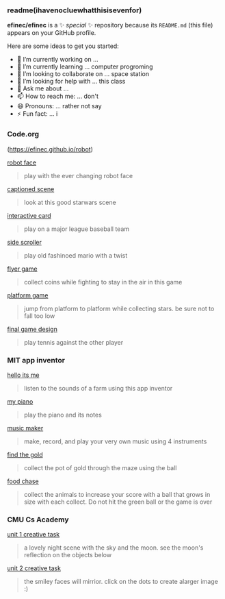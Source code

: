 ### readme(ihavenocluewhatthisisevenfor)


**efinec/efinec** is a ✨ _special_ ✨ repository because its `README.md` (this file) appears on your GitHub profile.

Here are some ideas to get you started:

- 🔭 I’m currently working on ... 
- 🌱 I’m currently learning ... computer progroming
- 👯 I’m looking to collaborate on ... space station
- 🤔 I’m looking for help with ... this class
- 💬 Ask me about ... 
- 📫 How to reach me: ... don't
- 😄 Pronouns: ... rather not say
- ⚡ Fun fact: ... i 

### Code.org
(https://efinec.github.io/robot)

[robot face](https://studio.code.org/projects/gamelab/F0gH3qcGPRT--lnboCAtWNAaLtp7nz_U-VYZQPGTxU4)
>play with the ever changing robot face

[captioned scene](https://studio.code.org/projects/gamelab/FtN6ikHUioWqf8ABZpp8Lq3Wr0JwUdy_q2JJIby6Qb0)
>look at this good starwars scene

[interactive card](https://studio.code.org/projects/gamelab/jXHUNtK5oSrHr9B9QvlrSHji0nF1xTAAb-f2Gu8Rr1E)
>play on a major league baseball team

[side scroller](https://studio.code.org/projects/gamelab/drwBAldbdmtdAi-Z1-FwugsWRRlaktVcKwTNXl8d1Zg)
>play old fashinoed mario with a twist

[flyer game](https://studio.code.org/projects/gamelab/MDBcCP3cSNLZf7O_rLlGM1Hr3USjLBFIoeJDQydRgrs)
>collect coins while fighting to stay in the air in this game

[platform game](https://studio.code.org/projects/gamelab/sBVySgYmxH3I4ygslwP5LKheR4s2Ay140gE6QL7p2as)
>jump from platform to platform while collecting stars. be sure not to fall too low

[final game design](https://studio.code.org/projects/gamelab/CBtCPpYcB_HhsbdC5sAvNdM6J4x8AP745JGmdEaVnWQ)
>play tennis against the other player


### MIT app inventor
[hello its me](https://ai2.appinventor.mit.edu/#5838372306026496)
>listen to the sounds of a farm using this app inventor

[my piano](https://ai2.appinventor.mit.edu/#5462698722459648)
>play the piano and its notes

[music maker](https://ai2.appinventor.mit.edu/#5119876999806976)
>make, record, and play your very own music using 4 instruments

[find the gold](https://gallery.appinventor.mit.edu/?galleryid=62cc07a4-af7b-4303-b352-46ae9a74227a)
>collect the pot of gold through the maze using the ball

[food chase](https://gallery.appinventor.mit.edu/?galleryid=3221c0b0-3f67-45b5-aae4-8f4be3545027)
>collect the animals to increase your score with a ball that grows in size with each collect. Do not hit the green ball or the game is over 


### CMU Cs Academy
[unit 1 creative task](https://academy.cs.cmu.edu/exercise/4135/)
>a lovely night scene with the sky and the moon. see the moon's reflection on the objects below

[unit 2 creative task](https://academy.cs.cmu.edu/exercise/6402/)
>the smiley faces will mirrior. click on the dots to create alarger image :)
